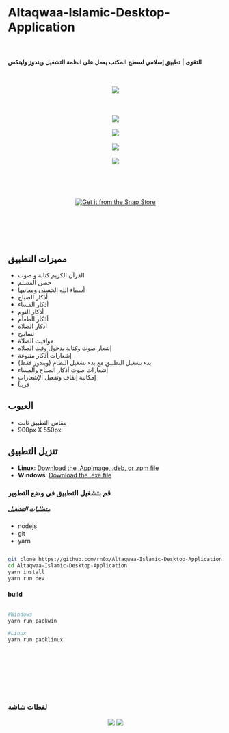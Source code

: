 # Altaqwaa-Islamic-Desktop-Application

<br>

#### التقوى | تطبيق إسلامي لسطح المكتب يعمل على انظمة التشغيل ويندوز ولينكس

<br>

<p align="center">
  <img align="center" src="/github/1.png"> <br><br><br><br>
  <img align="center" src="/github/2.png"> <br><br>
  <img align="center" src="/github/3.png"> <br><br>
  <img align="center" src="/github/4.png"> <br><br>
  <img align="center" src="/github/5.png"> <br><br>
</p>


<br><br>

<p align="center">
  <a href="https://snapcraft.io/altaqwaa">
    <img alt="Get it from the Snap Store" src="https://snapcraft.io/static/images/badges/en/snap-store-black.svg">
  </a>
</p>

<br><br><br><br>

## مميزات التطبيق

- القرآن الكريم كتابة و صوت
- حصن المسلم
- أسماء الله الحسنى ومعانيها
- أذكار الصباح
- أذكار المساء
- أذكار النوم
- أذكار الطعام 
- أذكار الصلاة
- تسابيح
- مواقيت الصلاة
- إشعار صوت وكتابة بدخول وقت الصلاة
- إشعارات أذكار متنوعة
- بدء تشغيل التطبيق مع بدء تشغيل النظام (ويندوز فقط)
- إشعارات صوت أذكار الصباح والمساء
- إمكانية إيقاف وتفعيل الإشعارات
- قريباً

## العيوب

- مقاس التطبيق ثابت 
- 900px X 550px

## تنزيل التطبيق

- **Linux**: [Download the .AppImage, .deb, or .rpm file](https://github.com/rn0x/Altaqwaa-Islamic-Desktop-Application/releases/latest)
- **Windows**: [Download the .exe file](https://github.com/rn0x/Altaqwaa-Islamic-Desktop-Application/releases/latest)


### قم  بتشغيل التطبيق في وضع التطوير 

##### متطلبات التشغيل 
- nodejs
- git 
- yarn


```bash

git clone https://github.com/rn0x/Altaqwaa-Islamic-Desktop-Application
cd Altaqwaa-Islamic-Desktop-Application
yarn install
yarn run dev

```

#### build 

```bash

#Windows
yarn run packwin

#Linux
yarn run packlinux


```
<br><br><br><br><br><br>

### لقطات شاشة

<p align="center">
  <img align="center" src="/github/6.png"> 
  <img align="center" src="/github/7.png">
</p>
